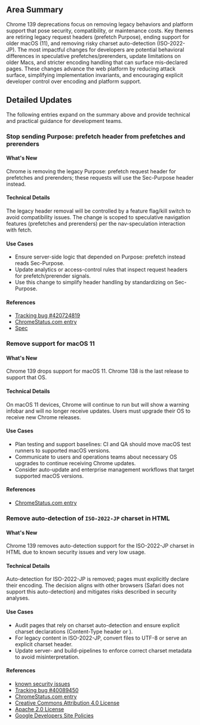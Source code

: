 ## Area Summary

Chrome 139 deprecations focus on removing legacy behaviors and platform support that pose security, compatibility, or maintenance costs. Key themes are retiring legacy request headers (prefetch Purpose), ending support for older macOS (11), and removing risky charset auto-detection (ISO-2022-JP). The most impactful changes for developers are potential behavioral differences in speculative prefetches/prerenders, update limitations on older Macs, and stricter encoding handling that can surface mis-declared pages. These changes advance the web platform by reducing attack surface, simplifying implementation invariants, and encouraging explicit developer control over encoding and platform support.

## Detailed Updates

The following entries expand on the summary above and provide technical and practical guidance for development teams.

### Stop sending Purpose: prefetch header from prefetches and prerenders

#### What's New
Chrome is removing the legacy Purpose: prefetch request header for prefetches and prerenders; these requests will use the Sec-Purpose header instead.

#### Technical Details
The legacy header removal will be controlled by a feature flag/kill switch to avoid compatibility issues. The change is scoped to speculative navigation features (prefetches and prerenders) per the nav-speculation interaction with fetch.

#### Use Cases
- Ensure server-side logic that depended on Purpose: prefetch instead reads Sec-Purpose.
- Update analytics or access-control rules that inspect request headers for prefetch/prerender signals.
- Use this change to simplify header handling by standardizing on Sec-Purpose.

#### References
- [Tracking bug #420724819](https://issues.chromium.org/issues/420724819)
- [ChromeStatus.com entry](https://chromestatus.com/feature/5088012836536320)
- [Spec](https://wicg.github.io/nav-speculation/prerendering.html#interaction-with-fetch)

### Remove support for macOS 11

#### What's New
Chrome 139 drops support for macOS 11. Chrome 138 is the last release to support that OS.

#### Technical Details
On macOS 11 devices, Chrome will continue to run but will show a warning infobar and will no longer receive updates. Users must upgrade their OS to receive new Chrome releases.

#### Use Cases
- Plan testing and support baselines: CI and QA should move macOS test runners to supported macOS versions.
- Communicate to users and operations teams about necessary OS upgrades to continue receiving Chrome updates.
- Consider auto-update and enterprise management workflows that target supported macOS versions.

#### References
- [ChromeStatus.com entry](https://chromestatus.com/feature/4504090090143744)

### Remove auto-detection of `ISO-2022-JP` charset in HTML

#### What's New
Chrome 139 removes auto-detection support for the ISO-2022-JP charset in HTML due to known security issues and very low usage.

#### Technical Details
Auto-detection for ISO-2022-JP is removed; pages must explicitly declare their encoding. The decision aligns with other browsers (Safari does not support this auto-detection) and mitigates risks described in security analyses.

#### Use Cases
- Audit pages that rely on charset auto-detection and ensure explicit charset declarations (Content-Type header or <meta charset>).
- For legacy content in ISO-2022-JP, convert files to UTF-8 or serve an explicit charset header.
- Update server- and build-pipelines to enforce correct charset metadata to avoid misinterpretation.

#### References
- [known security issues](https://www.sonarsource.com/blog/encoding-differentials-why-charset-matters/)
- [Tracking bug #40089450](https://issues.chromium.org/issues/40089450)
- [ChromeStatus.com entry](https://chromestatus.com/feature/6576566521561088)
- [Creative Commons Attribution 4.0 License](https://creativecommons.org/licenses/by/4.0/)
- [Apache 2.0 License](https://www.apache.org/licenses/LICENSE-2.0)
- [Google Developers Site Policies](https://developers.google.com/site-policies)

